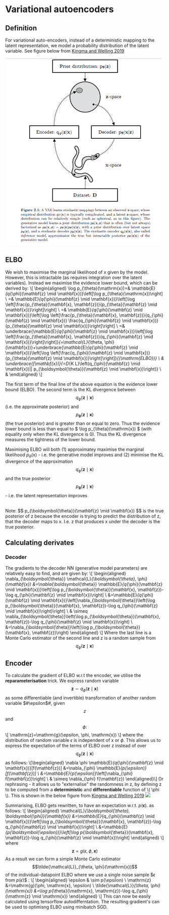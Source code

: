 # Variational autoencoders

## Definition
For variational auto-encoders, instead of a deterministic mapping to the latent representation, we model a probability distribution of the latent variable. See figure below from 
[Kingma and Welling 2019](https://arxiv.org/abs/1906.02691)

![](Figures/VAE.PNG)

## ELBO
We wish to maximise the marginal likelihood of x given by the model. However, this is intractable (as requires integration over the latent variables). 
Instead we maximise the evidence lower bound, which can be derived by:
\\[ \begin{aligned}
\log p_{\theta}(\mathrm{x})=& \mathbb{E}_{q_{\phi}(\mathbf{z} \mid \mathbf{x})}\left[\log p_{\theta}(\mathrm{x})\right] \\
=& \mathbb{E}_{q_{\phi}(\mathbf{z} \mid \mathbf{x})}\left[\log \left[\frac{p_{\theta}(\mathbf{x}, \mathbf{z})}{p_{\theta}(\mathbf{z} \mid \mathbf{x})}\right]\right] \\
=& \mathbb{E}_{q_{\phi}(\mathbf{z} \mid \mathbf{x})}\left[\log \left[\frac{p_{\theta}(\mathbf{x}, \mathbf{z})}{q_{\phi}(\mathbf{z} \mid \mathbf{x})} \frac{q_{\phi}(\mathbf{z} \mid \mathbf{x})}{p_{\theta}(\mathbf{z} \mid \mathbf{x})}\right]\right] \\
=& \underbrace{\mathbb{E}_{q_{\phi}(\mathbf{z} \mid \mathbf{x})}\left[\log \left[\frac{p_{\theta}(\mathbf{x}, \mathbf{z})}{q_{\phi}(\mathbf{z} \mid \mathbf{x})}\right]\right]}_{=\mathcal{L}_{\theta, \phi}(\mathbf{x})}+\underbrace{\mathbb{E}_{q_{\phi}(\mathbf{z} \mid \mathbf{x})}\left[\log \left[\frac{q_{\phi}(\mathbf{z} \mid \mathbf{x})}{p_{\theta}(\mathbf{z} \mid \mathbf{x})}\right]\right]}_{(\mathrm{ELBO})} \\
& \underbrace{[\mathbf{x})}{=D_{K L}\left(q_{\phi}(\mathbf{z} \mid \mathbf{x})|| p_{\boldsymbol{\theta}}(\mathbf{z} \mid \mathbf{x})\right)} \\
&
\end{aligned} \\]

The first term of the final line of the above equation is the evidence lower bound (ELBO).
The second term is the KL divergence between $$ q_{\phi}(\mathbf{z} \mid \mathbf{x}) $$ (i.e. the approximate posterior) and 
$$ p_{\boldsymbol{\theta}}(\mathbf{z} \mid \mathbf{x}) $$ (the true posterior) and is greater than or equal to zero. 
Thus the evidence lower bound is less than equal to $ \log p_{\theta}(\mathrm{x}) $ (with equality only when the KL divergence is 0). 
Thus the KL divergence measures the tightness of the lower bound. 

Maximising ELBO will both (1) approximatey maximise the marginal likelihood $p_{\theta}(\mathrm{x})$ - i.e. the generative model improves and (2) minimise the KL divergence of the approximation 
$$ q_{\phi}(\mathbf{z} \mid \mathbf{x}) $$  and the true posterior $$ p_{\boldsymbol{\theta}}(\mathbf{z} \mid \mathbf{x}) $$ - i.e. the latent representation improves

<br>
Note: 
$$ p_{\boldsymbol{\theta}}(\mathbf{z} \mid \mathbf{x}) $$ is the true posterior of z because the encoder is trying to predict the distribution of z, that the decoder maps to x. 
I.e. z that produces x under the decoder is the true posterior. 

## Calculating derivates
### Decoder
The gradients to the decoder NN (generative model parameters) are relatively easy to find, and are given by:
\\[ \begin{aligned}
\nabla_{\boldsymbol{\theta}} \mathcal{L}_{\boldsymbol{\theta}, \phi}(\mathbf{x}) &=\nabla_{\boldsymbol{\theta}} \mathbb{E}_{q_{\phi}(\mathbf{z} \mid \mathbf{x})}\left[\log p_{\boldsymbol{\theta}}(\mathbf{x}, \mathbf{z})-\log q_{\phi}(\mathbf{z} \mid \mathbf{x})\right] \\
&=\mathbb{E}_{q_{\phi}(\mathbf{z} \mid \mathbf{x})}\left[\nabla_{\boldsymbol{\theta}}\left(\log p_{\boldsymbol{\theta}}(\mathbf{x}, \mathbf{z})-\log q_{\phi}(\mathbf{z} \mid \mathbf{x})\right)\right] \\
& \simeq \nabla_{\boldsymbol{\theta}}\left(\log p_{\boldsymbol{\theta}}(\mathbf{x}, \mathbf{z})-\log q_{\phi}(\mathbf{z} \mid \mathbf{x})\right) \\
&=\nabla_{\boldsymbol{\theta}}\left(\log p_{\boldsymbol{\theta}}(\mathbf{x}, \mathbf{z})\right)
\end{aligned}
\\]
Where the last line is a Monte Carlo estimator of the second line and z is a random sample from $$ q_{\phi}(\mathbf{z} \mid \mathbf{x}) $$

## Encoder
To calculate the gradient of ELBO w.r.t the encoder, we utilise the **reparameterisation** trick. We express random variable  $$\mathbf{z} \sim q_{\phi}(\mathbf{z} \mid \mathbf{x})$$ as some differentiable (and invertible) transformation of another random variable $#\epsilon$#, given $$z$$ and $$\phi:$$
\\[
\mathrm{z}=\mathrm{g}(\epsilon, \phi, \mathrm{x})
\\]
where the distribution of random variable $\epsilon$ is independent of $\mathrm{x}$ or $\phi .$ 
This allows us to express the expectation of the terms of ELBO over z instead of over  $$ q_{\phi}(\mathbf{z} \mid \mathbf{x}) $$ as follows: 
\\[\begin{aligned}
\nabla \phi \mathbb{E}_{q_{\phi}(\mathbf{z} \mid \mathbf{x})}[f(\mathbf{z})] &=\nabla_{\phi} \mathbb{E}_{p(\epsilon)}[f(\mathbf{z})] \\
&=\mathbb{E}_{p(\epsilon)}\left[\nabla_{\phi} f(\mathbf{z})\right] \\
& \simeq \nabla_{\phi} f(\mathbf{z})
\end{aligned}\\]
Or rephrasing - it allows us to "externalise" the randomness in z, by defining z to be computed from a __deterministic__ and __differentiable__ function of \\( \phi \\). 
This is shown in the below figure from [Kingma and Welling 2019](https://arxiv.org/abs/1906.02691)
![](Reparameterisation_trick.PNG)

Summarising, ELBO gets rewritten, to have an expectation w.r.t. $p(\boldsymbol{\epsilon}) .$ as follows:
\\[
\begin{aligned}
\mathcal{L}_{\boldsymbol{\theta}, \boldsymbol{\phi}}(\mathbf{x}) &=\mathbb{E}_{q_{\phi}(\mathbf{z} \mid \mathbf{x})}\left[\log p_{\boldsymbol{\theta}}(\mathbf{x}, \mathbf{z})-\log q_{\phi}(\mathbf{z} \mid \mathbf{x})\right] \\
&=\mathbb{E}_{p(\boldsymbol{\epsilon})}\left[\log p_{\boldsymbol{\theta}}(\mathbf{x}, \mathbf{z})-\log q_{\phi}(\mathbf{z} \mid \mathbf{x})\right]
\end{aligned}
\\]
where $$\mathbf{z}=g(\epsilon, \phi, \mathbf{x})$$
As a result we can form a simple Monte Carlo estimator $$\tilde{\mathcal{L}}_{\theta, \phi}(\mathrm{x})$$ of the individual-datapoint ELBO where we use a single noise sample $$\epsilon$ from $p(\epsilon)$$ :
\\[
\begin{aligned}
\epsilon & \sim p(\epsilon) \\
\mathrm{z} &=\mathrm{g}(\phi, \mathrm{x}, \epsilon) \\
\tilde{\mathcal{L}}_{\theta, \phi}(\mathrm{x}) &=\log p_{\theta}(\mathrm{x}, \mathrm{z})-\log q_{\phi}(\mathrm{z} \mid \mathrm{x})
\end{aligned}
\\]
This can now be easily calculated using tensorflow autodifferntation. The resulting gradient's can be used to optimisng ELBO using minibatch SGD. 

